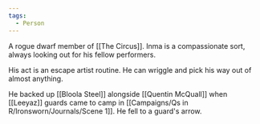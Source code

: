 ```yaml
---
tags:
  - Person
---
```

A rogue dwarf member of [[The Circus]]. 
Inma is a compassionate sort, always looking out for his fellow performers. 

His act is an escape artist routine. He can wriggle and pick his way out of almost anything. 

He backed up [[Bloola Steel]] alongside [[Quentin McQuall]] when [[Leeyaz]] guards came to camp in [[Campaigns/Qs in R/Ironsworn/Journals/Scene 1]]. He fell to a guard's arrow. 